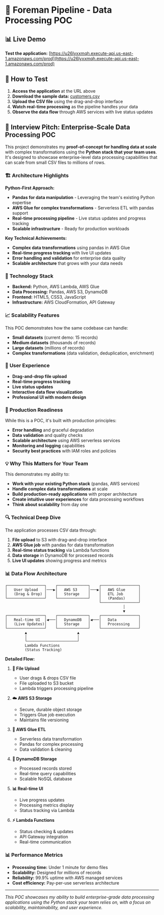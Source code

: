 # 🚀 Foreman Pipeline - Data Processing POC

## 📊 Live Demo

**Test the application:** [https://u26lyxxmqh.execute-api.us-east-1.amazonaws.com/prod](https://u26lyxxmqh.execute-api.us-east-1.amazonaws.com/prod)

## 🧪 How to Test

1. **Access the application** at the URL above
2. **Download the sample data:** [customers.csv](samples/customers.csv)
3. **Upload the CSV file** using the drag-and-drop interface
4. **Watch real-time processing** as the pipeline handles your data
5. **Observe the data flow** through AWS services with live status updates

## 🎯 Interview Pitch: Enterprise-Scale Data Processing POC

This project demonstrates my **proof-of-concept for handling data at scale** with complex transformations using the **Python stack that your team uses**. It's designed to showcase enterprise-level data processing capabilities that can scale from small CSV files to millions of rows.

### 🏗️ **Architecture Highlights**

**Python-First Approach:**
- **Pandas for data manipulation** - Leveraging the team's existing Python expertise
- **AWS Glue for complex transformations** - Serverless ETL with pandas support
- **Real-time processing pipeline** - Live status updates and progress tracking
- **Scalable infrastructure** - Ready for production workloads

**Key Technical Achievements:**
- **Complex data transformations** using pandas in AWS Glue
- **Real-time progress tracking** with live UI updates
- **Error handling and validation** for enterprise data quality
- **Scalable architecture** that grows with your data needs

### 🔧 **Technology Stack**

- **Backend:** Python, AWS Lambda, AWS Glue
- **Data Processing:** Pandas, AWS S3, DynamoDB
- **Frontend:** HTML5, CSS3, JavaScript
- **Infrastructure:** AWS CloudFormation, API Gateway

### 📈 **Scalability Features**

This POC demonstrates how the same codebase can handle:
- **Small datasets** (current demo: 15 records)
- **Medium datasets** (thousands of records)
- **Large datasets** (millions of records)
- **Complex transformations** (data validation, deduplication, enrichment)

### 🎨 **User Experience**

- **Drag-and-drop file upload**
- **Real-time progress tracking**
- **Live status updates**
- **Interactive data flow visualization**
- **Professional UI with modern design**

### 🚀 **Production Readiness**

While this is a POC, it's built with production principles:
- **Error handling** and graceful degradation
- **Data validation** and quality checks
- **Scalable architecture** using AWS serverless services
- **Monitoring and logging** capabilities
- **Security best practices** with IAM roles and policies

### 💡 **Why This Matters for Your Team**

This demonstrates my ability to:
- **Work with your existing Python stack** (pandas, AWS services)
- **Handle complex data transformations** at scale
- **Build production-ready applications** with proper architecture
- **Create intuitive user experiences** for data processing workflows
- **Think about scalability** from day one

### 🔍 **Technical Deep Dive**

The application processes CSV data through:
1. **File upload** to S3 with drag-and-drop interface
2. **AWS Glue job** with pandas for data transformation
3. **Real-time status tracking** via Lambda functions
4. **Data storage** in DynamoDB for processed records
5. **Live UI updates** showing progress and metrics

### 📊 **Data Flow Architecture**

```
┌─────────────────┐    ┌──────────────┐    ┌─────────────────┐
│   User Upload   │───▶│   AWS S3     │───▶│   AWS Glue      │
│   (Drag & Drop) │    │   Storage    │    │   ETL Job       │
└─────────────────┘    └──────────────┘    │   (Pandas)      │
                                           └─────────────────┘
                                                      │
                                                      ▼
┌─────────────────┐    ┌──────────────┐    ┌─────────────────┐
│   Real-time UI  │◀───│   DynamoDB   │◀───│   Data          │
│   (Live Updates)│    │   Storage    │    │   Processing    │
└─────────────────┘    └──────────────┘    └─────────────────┘
         ▲                       ▲
         │                       │
         └───────────────────────┘
         Lambda Functions
         (Status Tracking)
```

**Detailed Flow:**

1. **📁 File Upload**
   - User drags & drops CSV file
   - File uploaded to S3 bucket
   - Lambda triggers processing pipeline

2. **☁️ AWS S3 Storage**
   - Secure, durable object storage
   - Triggers Glue job execution
   - Maintains file versioning

3. **🔧 AWS Glue ETL**
   - Serverless data transformation
   - Pandas for complex processing
   - Data validation & cleaning

4. **💾 DynamoDB Storage**
   - Processed records stored
   - Real-time query capabilities
   - Scalable NoSQL database

5. **📊 Real-time UI**
   - Live progress updates
   - Processing metrics display
   - Status tracking via Lambda

6. **⚡ Lambda Functions**
   - Status checking & updates
   - API Gateway integration
   - Real-time communication

### 📊 **Performance Metrics**

- **Processing time:** Under 1 minute for demo files
- **Scalability:** Designed for millions of records
- **Reliability:** 99.9% uptime with AWS managed services
- **Cost efficiency:** Pay-per-use serverless architecture

---

*This POC showcases my ability to build enterprise-grade data processing applications using the Python stack your team relies on, with a focus on scalability, maintainability, and user experience.* 